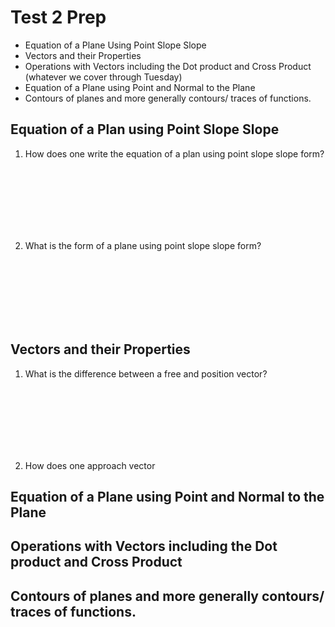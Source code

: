 # Test 2 Prep

- Equation of a Plane Using Point Slope Slope
- Vectors and their Properties
- Operations with Vectors including the Dot product and Cross Product (whatever we cover through Tuesday)
- Equation of a Plane using Point and Normal to the Plane
- Contours of planes and more generally contours/ traces of functions.

## Equation of a Plan using Point Slope Slope

1. How does one write the equation of a plan using point slope slope form?

   <br><br><br><br><br><br>

2. What is the form of a plane using point slope slope form?

   <br><br><br><br><br><br>

## Vectors and their Properties
       
1. What is the difference between a free and position vector?

    <br><br><br><br><br><br>

2. How does one approach vector 

## Equation of a Plane using Point and Normal to the Plane

## Operations with Vectors including the Dot product and Cross Product

## Contours of planes and more generally contours/ traces of functions.
